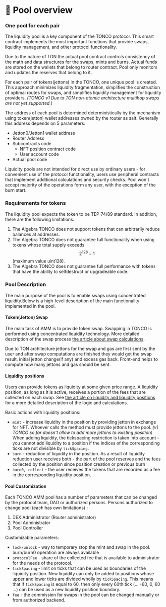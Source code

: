 # 🧺 Pool overview

### One pool for each pair

The liquidity pool is a key component of the TONCO protocol. This smart contract implements the most important functions that provide swaps, liquidity management, and other protocol functionality.

Due to the nature of TON the actual pool contract controls consistency of the math and data structures for the swaps, mints and burns. Actual funds are stored on the wallets that belong to router contract. Pool only monitors and updates the reserves that belong to it.

For each pair of tokens(jettons) in the TONCO, one unique pool is created. This approach minimizes liquidity fragmentation, simplifies the construction of optimal routes for swaps, and simplifies liquidity management for liquidity providers. _(TONCO v1 Due to TON non-atomic architecture multihop swaps are not yet supported.)_

The address of each pool is determined deterministically by the mechanism using token(jetton) wallet addresses owned by the router as salt. Generally this address depends on 5 parameters:

* Jetton0/Jetton1 wallet address
* Router Address
* Subcontracts code
  * NFT position contract code
  * User account code
* Actual pool code

Liquidity pools are not intended for direct use by ordinary users - for convenient use of the protocol functionality, users use peripheral contracts that implement additional calculations and security checks. Pool won't accept majority of the operations form any user, with the exception of the burn start.

### Requirements for tokens

The liquidity pool expects the token to be TEP-74/89 standard. In addition, there are the following limitations:

1. The Algebra TONCO does not support tokens that can arbitrarily reduce balances at addresses.
2. The Algebra TONCO does not guarantee full functionality when using tokens whose total supply exceeds $$2^{128} -1$$(maximum value uint128).
3. The Algebra TONCO does not guarantee full performance with tokens that have the ability to selfdestruct or upgradeable code.

### Pool Description

The main purpose of the pool is to enable swaps using concentrated liquidity.Below is a high-level description of the main functionality implemented in the pool.

#### Token(Jetton) Swap

The main task of AMM is to provide token swap. Swapping in TONCO is performed using concentrated liquidity technology. More detailed description of the swap process [the article about swap calculations](swap-calculation.md).

Due to TON architecture jettons for the swap and gas are first sent by the user and after swap computations are finished they would get the swap result, initial jetton change(if any) and excess gas back. Front-end helps to compute how many jettons and gas should be sent.

#### Liquidity positions

Users can provide tokens as liquidity at some given price range. A liquidity position, as long as it is active, receives a portion of the fees that are collected on each swap. See [the article on liquidity and liquidity positions](liquidity-and-positions.md) for a more detailed description of the logic and calculations.

Basic actions with liquidity positions:

* `mint` - increase liquidity in the position by providing jetton in exchange for NFT. Whoever calls the method must provide jettons to the pool. _(v1 TONCO so far doesn't allow to add more jettons to existing position)_\
  When adding liquidity, the tickspacing restriction is taken into account - you cannot add liquidity to a position if the indices of the corresponding ticks are not divisible by `tickSpacing`.
* `burn` - reduction of liquidity in the position. As a result of liquidity reduction user receives both - the part of the pool reserves and the fees collected by the position since position creation or previous burn
* `burn0, collect` - the user receives the tokens that are recorded as a fee in the corresponding liquidity position.

#### Pool Customization

Each TONCO AMM pool has a number of parameters that can be changed by the protocol team, DAO or authorized persons. Persons authorized to change pool (each has own limitations) :

1. DEX Administrator (Router administrator)
2. Pool Administrator
3. Pool Controller

Customizable parameters:

* `lock/unlock` - way to temporary stop the mint and swap in the pool. burn/burn0 operation are always available
* `protocolFee` - share of the collected fee that is available to administrator for the needs of the protocol.
* `tickSpacing` - limit on ticks that can be used as boundaries of the liquidity position. New liquidity can only be added to positions whose upper and lower ticks are divided wholly by `tickSpacing`. This means that if `tickSpacing` is equal to 60, then only every 60th tick (... -60, 0, 60 ...) can be used as a new liquidity position boundary.
* `fee` - the commission for swaps in the pool can be changed manually or from authorized backend.
